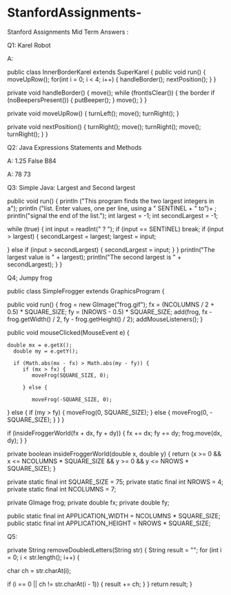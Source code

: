 # StanfordAssignments-
Stanford Assignments
Mid Term Answers :


Q1: Karel Robot

A: 

public class InnerBorderKarel extends SuperKarel {
   public void run() {
      moveUpRow();
      for(int i = 0; i < 4; i++) {
         handleBorder();
         nextPosition();
} }


private void handleBorder() {
      move();
      while (frontIsClear()) {
the border if (noBeepersPresent()) {
            putBeeper();
         }
move(); }
}



private void moveUpRow() {
      turnLeft();
      move();
      turnRight();
}

private void nextPosition() {
      turnRight();
      move();
      turnRight();
      move();
      turnRight();
} }


Q2: Java Expressions Statements and Methods 

A: 1.25   False    B84

A: 78  73 


Q3: Simple Java: Largest and Second largest


public void run() {
println ("This program finds the two largest integers in a"); println ("list. Enter values, one per line, using a "
SENTINEL + " to”)+
 ; println("signal the end of the list.");
      int largest = -1;
      int secondLargest = -1;
     
 while (true) {
         int input = readInt(" ? ");
         if (input == SENTINEL) break;
         if (input > largest) {
            secondLargest = largest;
            largest = input;
         
} else if (input > secondLargest) {
            secondLargest = input;
         }
}
println("The largest value is " + largest);
println("The second largest is " + secondLargest); }
}



Q4; Jumpy frog 

public class SimpleFrogger extends GraphicsProgram {
   
public void run() {
      frog = new GImage("frog.gif");
      fx = (NCOLUMNS / 2 + 0.5) * SQUARE_SIZE;
      fy = (NROWS - 0.5) * SQUARE_SIZE;
      add(frog, fx - frog.getWidth() / 2,
                   fy - frog.getHeight() / 2);
      addMouseListeners();
}


public void mouseClicked(MouseEvent e) {
  
    double mx = e.getX();
      double my = e.getY();

      if (Math.abs(mx - fx) > Math.abs(my - fy)) {
         if (mx > fx) {
            moveFrog(SQUARE_SIZE, 0);

         } else {

            moveFrog(-SQUARE_SIZE, 0);


} else {
         if (my > fy) {
            moveFrog(0, SQUARE_SIZE);
         } else {
            moveFrog(0, -SQUARE_SIZE);
} }
}

if (insideFroggerWorld(fx + dx, fy + dy)) {
   fx += dx;
fy += dy;
   frog.move(dx, dy);
}
	}


private boolean insideFroggerWorld(double x, double y) {
      return (x >= 0 && x <= NCOLUMNS * SQUARE_SIZE &&
              y >= 0 && y <= NROWS * SQUARE_SIZE);
}


private static final int SQUARE_SIZE = 75;
   private static final int NROWS = 4;
   private static final int NCOLUMNS = 7;

private GImage frog;
private double fx;
private double fy;

public static final int APPLICATION_WIDTH = NCOLUMNS * SQUARE_SIZE; public static final int APPLICATION_HEIGHT = NROWS * SQUARE_SIZE;


Q5:

private String removeDoubledLetters(String str) {
 String result = "";
for (int i = 0; i < str.length(); i++) {

char ch = str.charAt(i);

if (i == 0 || ch != str.charAt(i - 1)) {
            result += ch;
         }
}
      return result;
   }
